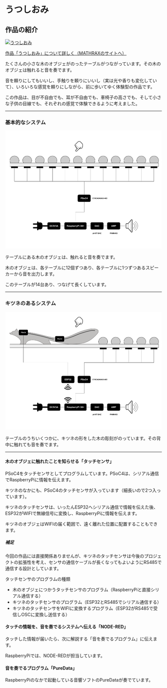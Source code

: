 # うつしおみ


## 作品の紹介

[![うつしおみ](http://img.youtube.com/vi/HiOy_eePyWg/0.jpg)](http://www.youtube.com/watch?v=HiOy_eePyWg "うつしおみ")

<a href = "https://mathrax.com/contents/page10523">作品「うつしおみ」について詳しく（MATHRAXのサイトへ）</a>

たくさんの小さな木のオブジェがのったテーブルがつながっています。その木のオブジェは触れると音を奏でます。

音を頼りにしてもいいし、手触りを頼りにいいし（実は光や香りも変化していて）、いろいろな感覚を頼りにしながら、前に歩いてゆく体験型の作品です。

この作品は、目が不自由でも、耳が不自由でも、車椅子の高さでも、そして小さな子供の目線でも、それぞれの感覚で体験できるように考えました。

---



### 基本的なシステム

[![基本的なシステム](https://github.com/mathrax-s/utsushiomi/raw/garage/system_basic.png)]("system_basic")

テーブルにある木のオブジェは、触れると音を奏でます。

木のオブジェは、各テーブルに12個ずつあり、各テーブルに1つずつあるスピーカーから音を出力します。

このテーブルが14台あり、つなげて長くしています。

---



### キツネのあるシステム


[![基本的なシステム](https://github.com/mathrax-s/utsushiomi/raw/garage/system_fox.png)]("system_fox")

テーブルのうちいくつかに、キツネの形をした木の彫刻がのっています。その背中に触れても音を奏でます。

---


#### **木のオブジェに触れたことを知らせる「タッチセンサ」**

PSoC4をタッチセンサとしてプログラムしています。PSoC4は、シリアル通信でRaspberryPiに情報を伝えます。

キツネのなかにも、PSoC4のタッチセンサが入っています（細長いので2つ入っています）。

キツネのタッチセンサは、いったんESP32へシリアル通信で情報を伝えた後、ESP32がWIFIで無線信号に変換し、RaspberryPiに情報を伝えます。

キツネのオブジェはWIFIの届く範囲で、遠く離れた位置に配置することもできます。

##### **補足**

今回の作品には直接関係ありませんが、キツネのタッチセンサは今後のプロジェクトの拡張性を考え、センサの通信ケーブルが長くなってもよいようにRS485で通信する設計としています。

タッチセンサのプログラムの種類

- 木のオブジェにつかうタッチセンサのプログラム（RaspberryPiと直接シリアル通信する）
- キツネのタッチセンサのプログラム（ESP32とRS485でシリアル通信する）
- キツネのタッチセンサをWIFIに変換するプログラム（ESP32がRS485で受信しOSCに変換し送信する）





#### **タッチの情報を、音を奏でるシステムへ伝える「NODE-RED」**

タッチした情報が届いたら、次に解説する「音を奏でるプログラム」に伝えます。

RaspberryPiでは、NODE-REDが担当しています。



#### **音を奏でるプログラム「PureData」**

RaspberryPiのなかで起動している音響ソフトのPureDataが奏でています。

